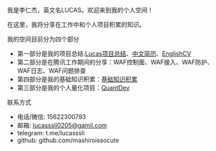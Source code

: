 

我是李仁杰，英文名LUCAS。欢迎来到我的个人空间！

在这里，我将分享在工作中和个人项目积累的知识。

我的空间目前分为四个部分

- 第一部分是我的项目总结:[Lucas项目总结](./prjectintro.md)、[中文简历](./lucasssli.html)、[EnglishCV](./lucasssli-en.html)
- 第二部分是在腾讯工作期间的分享：WAF控制面、WAF接入、WAF防护、WAF日志、WAF问题排查
- 第四部分是我的基础知识积累：[基础知识积累](./basic/regex/regex.md)
- 第三部分是我的个人量化项目：[QuantDev](./quant/summary.md)


联系方式

- 电话/微信: 15622300793
- 邮箱: lucasssli0205@gamil.com
- telegram: t.me/lucasssli
- github: github.com/mashiroissocute








